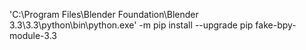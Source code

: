 'C:\Program Files\Blender Foundation\Blender 3.3\3.3\python\bin\python.exe' -m pip install --upgrade pip fake-bpy-module-3.3